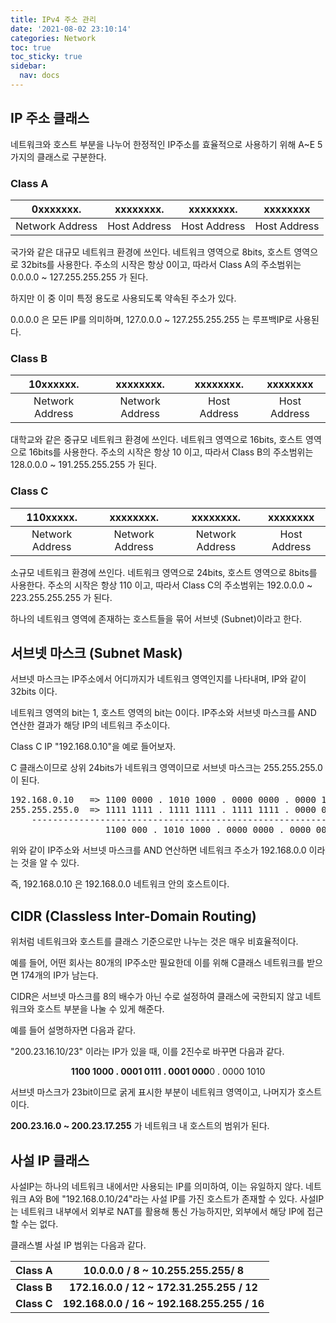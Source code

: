 ```yaml
---
title: IPv4 주소 관리
date: '2021-08-02 23:10:14'
categories: Network
toc: true
toc_sticky: true
sidebar:
  nav: docs
---
```


## IP 주소 클래스

네트워크와 호스트 부분을 나누어 한정적인 IP주소를 효율적으로 사용하기 위해 A~E 5가지의 클래스로 구분한다.  



### Class A

|    0xxxxxxx.    |  xxxxxxxx.   |  xxxxxxxx.   |   xxxxxxxx   |
| :-------------: | :----------: | :----------: | :----------: |
| Network Address | Host Address | Host Address | Host Address |

국가와 같은 대규모 네트워크 환경에 쓰인다. 네트워크 영역으로 8bits, 호스트 영역으로 32bits를 사용한다.  주소의 시작은 항상 0이고, 따라서 Class A의 주소범위는 0.0.0.0 ~ 127.255.255.255 가 된다. 

하지만 이 중 이미 특정 용도로 사용되도록 약속된 주소가 있다.

0.0.0.0 은 모든 IP를 의미하며, 127.0.0.0 ~ 127.255.255.255 는 루프백IP로 사용된다.



### Class B

|    10xxxxxx.    |    xxxxxxxx.    |  xxxxxxxx.   |   xxxxxxxx   |
| :-------------: | :-------------: | :----------: | :----------: |
| Network Address | Network Address | Host Address | Host Address |

대학교와 같은 중규모 네트워크 환경에 쓰인다. 네트워크 영역으로 16bits, 호스트 영역으로 16bits를 사용한다. 주소의 시작은 항상 10 이고, 따라서 Class B의 주소범위는 128.0.0.0 ~ 191.255.255.255 가 된다.	



### Class C

|    110xxxxx.    |    xxxxxxxx.    |    xxxxxxxx.    |   xxxxxxxx   |
| :-------------: | :-------------: | :-------------: | :----------: |
| Network Address | Network Address | Network Address | Host Address |

소규모 네트워크 환경에 쓰인다. 네트워크 영역으로 24bits, 호스트 영역으로 8bits를 사용한다. 주소의 시작은 항상 110 이고, 따라서 Class C의 주소범위는 192.0.0.0 ~ 223.255.255.255  가 된다.



하나의 네트워크 영역에 존재하는 호스트들을 묶어 서브넷 (Subnet)이라고 한다. 



## 서브넷 마스크 (Subnet Mask)

서브넷 마스크는 IP주소에서 어디까지가 네트워크 영역인지를 나타내며, IP와 같이 32bits 이다.

네트워크 영역의 bit는 1, 호스트 영역의 bit는 0이다. IP주소와 서브넷 마스크를 AND 연산한 결과가 해당 IP의 네트워크 주소이다.



Class C IP  "192.168.0.10"을 예로 들어보자. 

C 클래스이므로 상위 24bits가 네트워크 영역이므로 서브넷 마스크는 255.255.255.0 이 된다.



<center><pre>
192.168.0.10   => 1100 0000 . 1010 1000 . 0000 0000 . 0000 1010
255.255.255.0  => 1111 1111 . 1111 1111 . 1111 1111 . 0000 0000
    --------------------------------------------------------------------
                  1100 000 . 1010 1000 . 0000 0000 . 0000 0000
</pre></center>


위와 같이 IP주소와 서브넷 마스크를 AND 연산하면 네트워크 주소가 192.168.0.0 이라는 것을 알 수 있다.

즉, 192.168.0.10 은 192.168.0.0 네트워크 안의 호스트이다.



## CIDR (Classless Inter-Domain Routing)

위처럼 네트워크와 호스트를 클래스 기준으로만 나누는 것은 매우 비효율적이다. 

예를 들어, 어떤 회사는 80개의 IP주소만 필요한데 이를 위해 C클래스 네트워크를 받으면 174개의 IP가 남는다.

CIDR은 서브넷 마스크를 8의 배수가 아닌 수로 설정하여 클래스에 국한되지 않고 네트워크와 호스트 부분을 나눌 수 있게 해준다.

예를 들어 설명하자면 다음과 같다.

"200.23.16.10/23" 이라는 IP가 있을 때, 이를 2진수로 바꾸면 다음과 같다.

<center>
<b>1100 1000 . 0001 0111 . 0001 000</b>0 . 0000 1010
</center>


서브넷 마스크가 23bit이므로 굵게 표시한 부분이 네트워크 영역이고, 나머지가 호스트이다.

**200.23.16.0 ~ 200.23.17.255** 가 네트워크 내 호스트의 범위가 된다.



## 사설 IP 클래스

사설IP는 하나의 네트워크 내에서만 사용되는 IP를 의미하여, 이는 유일하지 않다.  네트워크 A와 B에 "192.168.0.10/24"라는 사설 IP를 가진 호스트가 존재할 수 있다. 사설IP는 네트워크 내부에서 외부로 NAT를 활용해 통신 가능하지만, 외부에서 해당 IP에 접근할 수는 없다.

클래스별 사설 IP 범위는 다음과 같다.

|   Class A   |     10.0.0.0 / 8  ~  10.255.255.255/ 8      |
| :---------: | :-----------------------------------------: |
| **Class B** | **172.16.0.0 / 12  ~  172.31.255.255 / 12** |
| **Class C** | **192.168.0.0 / 16 ~ 192.168.255.255 / 16** |


